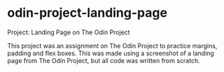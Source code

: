 # odin-project-landing-page
Project: Landing Page on The Odin Project

This project was an assignment on The Odin Project to practice margins, padding and flex boxes. This was made using a screenshot of a landing page from The Odin Project, but all code was written from scratch. 
